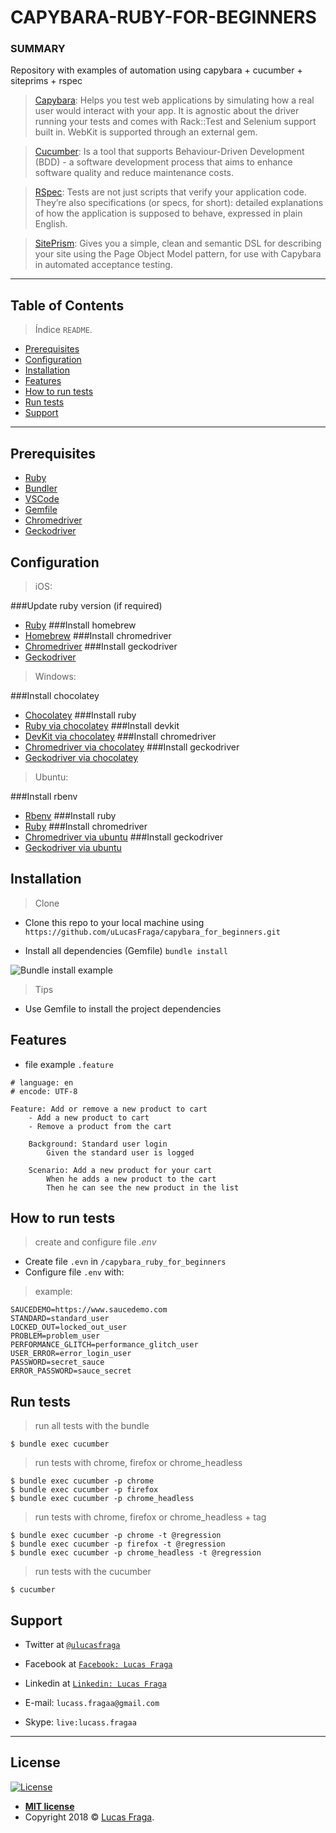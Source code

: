 ﻿# CAPYBARA-RUBY-FOR-BEGINNERS

### SUMMARY

Repository with examples of automation using capybara + cucumber + siteprims + rspec

> [Capybara](https://github.com/teamcapybara/capybara):
Helps you test web applications by simulating how a real user would interact with your app. It is agnostic about the driver running your tests and comes with Rack::Test and Selenium support built in. WebKit is supported through an external gem.

> [Cucumber](https://github.com/cucumber/cucumber):
Is a tool that supports Behaviour-Driven Development (BDD) - a software development process that aims to enhance software quality and reduce maintenance costs.

> [RSpec](https://github.com/rspec):
Tests are not just scripts that verify your application code. They’re also specifications (or specs, for short): detailed explanations of how the application is supposed to behave, expressed in plain English.

> [SitePrism](https://github.com/site-prism/site_prism):
Gives you a simple, clean and semantic DSL for describing your site using the Page Object Model pattern, for use with Capybara in automated acceptance testing.

---

## Table of Contents

> Índice `README`.

- [Prerequisites](#prerequisites)
- [Configuration](#configuration)
- [Installation](#installation)
- [Features](#features)
- [How to run tests](#how_to_run_tests)
- [Run tests](#run_tests)
- [Support](#support)

---

## Prerequisites

- [Ruby](https://www.ruby-lang.org/en/documentation/installation/)
- [Bundler](https://bundler.io/)
- [VSCode](https://code.visualstudio.com/)
- [Gemfile](https://tosbourn.com/what-is-the-gemfile/)
- [Chromedriver](https://chromedriver.chromium.org/)
- [Geckodriver](https://github.com/mozilla/geckodriver/releases)

## Configuration
> iOS: 

###Update ruby version (if required)
- [Ruby](https://www.engineyard.com/blog/how-to-install-ruby-on-a-mac-with-chruby-rbenv-or-rvm)
###Install homebrew
- [Homebrew](https://brew.sh/)
###Install chromedriver
- [Chromedriver](https://www.kenst.com/2015/03/installing-chromedriver-on-mac-osx/)
###Install geckodriver
- [Geckodriver](https://www.kenst.com/2016/12/installing-marionette-firefoxdriver-on-mac-osx/)

> Windows:

###Install chocolatey
- [Chocolatey](https://chocolatey.org/)
###Install ruby
- [Ruby via chocolatey](https://chocolatey.org/packages?q=ruby)
###Install devkit
- [DevKit via chocolatey](https://chocolatey.org/packages?q=DevKit)
###Install chromedriver
- [Chromedriver via chocolatey](https://chocolatey.org/packages/selenium-chrome-driver)
###Install geckodriver
- [Geckodriver via chocolatey](https://chocolatey.org/packages/selenium-gecko-driver)

> Ubuntu:

###Install rbenv
- [Rbenv](https://makandracards.com/makandra/28149-installing-rbenv-on-ubuntu)
###Install ruby
- [Ruby](https://linuxize.com/post/how-to-install-ruby-on-ubuntu-18-04/#installing-ruby-using-rbenv)
###Install chromedriver
- [Chromedriver via ubuntu](https://tecadmin.net/setup-selenium-chromedriver-on-ubuntu/)
###Install geckodriver
- [Geckodriver via ubuntu](https://askubuntu.com/questions/870530/how-to-install-geckodriver-in-ubuntu)


## Installation

> Clone
- Clone this repo to your local machine using `https://github.com/uLucasFraga/capybara_for_beginners.git`

- Install all dependencies (Gemfile)
`bundle install`

![Bundle install example](http://g.recordit.co/YX7Ztyd7XT.gif)

> Tips

- Use Gemfile to install the project dependencies

## Features
- file example `.feature`

```gherkin
# language: en
# encode: UTF-8

Feature: Add or remove a new product to cart
    - Add a new product to cart
    - Remove a product from the cart

    Background: Standard user login
        Given the standard user is logged

    Scenario: Add a new product for your cart
        When he adds a new product to the cart
        Then he can see the new product in the list
```

## How to run tests

> create and configure file *.env*

- Create file `.evn` in `/capybara_ruby_for_beginners`
- Configure file `.env` with:

> example:
```
SAUCEDEMO=https://www.saucedemo.com
STANDARD=standard_user
LOCKED_OUT=locked_out_user
PROBLEM=problem_user
PERFORMANCE_GLITCH=performance_glitch_user
USER_ERROR=error_login_user
PASSWORD=secret_sauce
ERROR_PASSWORD=sauce_secret
```

## Run tests

> run all tests with the bundle

```shell
$ bundle exec cucumber
```

> run tests with chrome, firefox or chrome_headless

```shell
$ bundle exec cucumber -p chrome
$ bundle exec cucumber -p firefox
$ bundle exec cucumber -p chrome_headless
```

> run tests with chrome, firefox or chrome_headless + tag

```shell
$ bundle exec cucumber -p chrome -t @regression
$ bundle exec cucumber -p firefox -t @regression
$ bundle exec cucumber -p chrome_headless -t @regression
```

> run tests with the cucumber

```shell
$ cucumber
```

## Support

- Twitter at <a href="https://twitter.com/uLucasFraga" target="_blank">`@ulucasfraga`</a>
- Facebook at <a href="https://www.facebook.com/lucass.fragaa" target="_blank">`Facebook: Lucas Fraga`</a>
- Linkedin at <a href="https://www.linkedin.com/in/ulucasfraga" target="_blank">`Linkedin: Lucas Fraga`</a>

- E-mail: `lucass.fragaa@gmail.com`
- Skype: `live:lucass.fragaa`

---

## License

[![License](http://img.shields.io/:license-mit-blue.svg?style=flat-square)](http://badges.mit-license.org)

- **[MIT license](http://opensource.org/licenses/mit-license.php)**
- Copyright 2018 © <a href="https://www.linkedin.com/in/ulucasfraga" target="_blank">Lucas Fraga</a>.